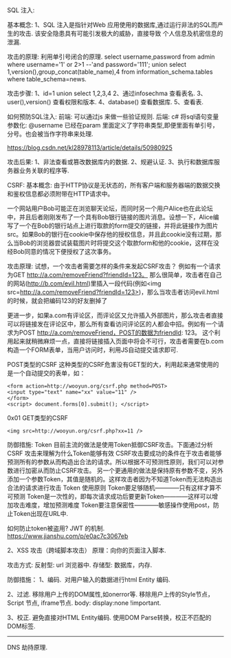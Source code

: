 SQL 注入:

基本概念:
1、SQL 注入是指针对Web 应用使用的数据库,通过运行非法的SQL而产生的攻击. 该安全隐患具有可能引发极大的威胁，直接导致
个人信息及机密信息的泄漏.

攻击的原理:
利用单引号闭合的原理.
select username,password from admin where username='1' or 2>1 --'and password='111';
union select 1,version(),group_concat(table_name),4 from information_schema.tables where
table_schema=news.

攻击步骤:
1、id=1 union select 1,2,3,4
2、通过infosechma 查看表名.
3、user(),version() 查看权限和版本.
4、database() 查看数据库.
5、查看表.

如何预防SQL注入:
前端:
可以通过js 来做一些验证规则.
后端:
c# 将sql语句变量参数化:
@username 已经在param 里面定义了字符串类型,即便里面有单引号，分号。也会被当作字符串来处理.

https://blog.csdn.net/kl28978113/article/details/50980925


攻击后果:
1、非法查看或篡改数据库内的数据.
2、规避认证.
3、执行和数据库服务器业务关联的程序等.

CSRF:
基本概念:
由于HTTP协议是无状态的，所有客户端和服务器端的数据交换和鉴权信息都必须附带在HTTP请求中。

一个网站用户Bob可能正在浏览聊天论坛，而同时另一个用户Alice也在此论坛中，并且后者刚刚发布了一个具有Bob银行链接的图片消息。设想一下，Alice编写了一个在Bob的银行站点上进行取款的form提交的链接，并将此链接作为图片src。如果Bob的银行在cookie中保存他的授权信息，并且此cookie没有过期，那么当Bob的浏览器尝试装载图片时将提交这个取款form和他的cookie，这样在没经Bob同意的情况下便授权了这次事务。

攻击原理:
试想，一个攻击者需要怎样的条件来发起CSRF攻击？
例如有一个请求为GET http://a.com/removeFriend?friendId=123。
那么很简单，攻击者在自己的网站(http://b.com/evil.html)里插入一段代码(例如<img src=http://a.com/removeFriend?friendId=123>)，那么当攻击者访问evil.html的时候，就会把编码123的好友删掉了


更进一步，如果a.com有评论区，而评论区又允许插入外部图片，那么攻击者直接可以将链接发在评论区中，那么所有查看访问评论区的人都会中招。例如有一个请求为POST http://a.com/removeFriend，POST的数据为friendId: 123。
这个利用起来就稍微麻烦一点，直接将链接插入页面中将会不可行，攻击者需要在b.com构造一个FORM表单，当用户访问时，利用JS自动提交请求即可.

POST类型的CSRF
这种类型的CSRF危害没有GET型的大，利用起来通常使用的是一个自动提交的表单，如：
```
<form action=http://wooyun.org/csrf.php method=POST>
<input type="text" name="xx" value="11" />
</form>
<script> document.forms[0].submit(); </script> 
```

0x01 GET类型的CSRF
```
<img src=http://wooyun.org/csrf.php?xx=11 /> 
```

防御措施:
Token
目前主流的做法是使用Token抵御CSRF攻击。下面通过分析CSRF 攻击来理解为什么Token能够有效
CSRF攻击要成功的条件在于攻击者能够预测所有的参数从而构造出合法的请求。所以根据不可预测性原则，我们可以对参数进行加密从而防止CSRF攻击。
另一个更通用的做法是保持原有参数不变，另外添加一个参数Token，其值是随机的。这样攻击者因为不知道Token而无法构造出合法的请求进行攻击
Token 使用原则
Token要足够随机————只有这样才算不可预测
Token是一次性的，即每次请求成功后要更新Token————这样可以增加攻击难度，增加预测难度
Token要注意保密性————敏感操作使用post，防止Token出现在URL中.

如何防止token被盗用?
JWT 的机制.
https://www.jianshu.com/p/e0ac7c3067eb

2、XSS 攻击（跨域脚本攻击）
原理：向你的页面注入脚本.

攻击方式:
反射型: url 浏览器中.
存储型: 数据库，内存.

防御措施：
1、编码. 
对用户输入的数据进行html Entity 编码.

2、过滤.
移除用户上传的DOM属性,如onerror等.
移除用户上传的Style节点，Script 节点, iframe节点.
body: display:none !important.

3、校正.
避免直接对HTML Entity编码.
使用DOM Parse转换，校正不匹配的DOM标签.

--------- 

DNS 劫持原理.
